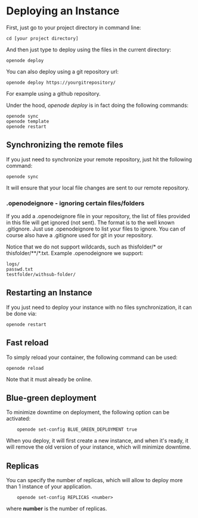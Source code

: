 
# Deploying an Instance

First, just go to your project directory in command line:

    cd [your project directory]

And then just type to deploy using the files in the current directory:

    openode deploy

You can also deploy using a git repository url:

    openode deploy https://yourgitrepository/

For example using a github repository.

Under the hood, *openode deploy* is in fact doing the following commands:

    openode sync
    openode template
    openode restart

## Synchronizing the remote files

If you just need to synchronize your remote repository, just hit the following command:

    openode sync

It will ensure that your local file changes are sent to our remote repository.

### .openodeignore - ignoring certain files/folders

If you add a .openodeignore file in your repository, the list of files provided in this file will get ignored (not sent). The format is to the well known .gitignore. Just use .openodeignore to list your files to ignore. You can of course also have a .gitignore used for git in your repository.

Notice that we do not support wildcards, such as thisfolder/\* or thisfolder/\*\*/\*.txt. Example .openodeignore we support:

    logs/
    passwd.txt
    testfolder/withsub-folder/

## Restarting an Instance

If you just need to deploy your instance with no files synchronization, it can be
done via:

    openode restart

## Fast reload

To simply reload your container, the following command can be used:

    openode reload

Note that it must already be online.

## Blue-green deployment

To minimize downtime on deployment, the following option can be activated:

        openode set-config BLUE_GREEN_DEPLOYMENT true

When you deploy, it will first create a new instance, and when it's ready, it will remove the old version of your instance, which will minimize downtime.

## Replicas

You can specify the number of replicas, which will allow to deploy more than 1 instance of your application.

        openode set-config REPLICAS <number>

where **number** is the number of replicas.
